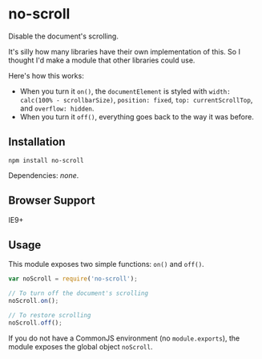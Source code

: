 # no-scroll

Disable the document's scrolling.

It's silly how many libraries have their own implementation of this.
So I thought I'd make a module that other libraries could use.

Here's how this works:
- When you turn it `on()`, the `documentElement` is styled with `width: calc(100% - scrollbarSize)`, `position: fixed`, `top: currentScrollTop`, and `overflow: hidden`.
- When you turn it `off()`, everything goes back to the way it was before.

## Installation

```
npm install no-scroll
```

Dependencies: *none*.

## Browser Support

IE9+

## Usage

This module exposes two simple functions: `on()` and `off()`.

```js
var noScroll = require('no-scroll');

// To turn off the document's scrolling
noScroll.on();

// To restore scrolling
noScroll.off();
```

If you do not have a CommonJS environment (no `module.exports`), the module
exposes the global object `noScroll`.
